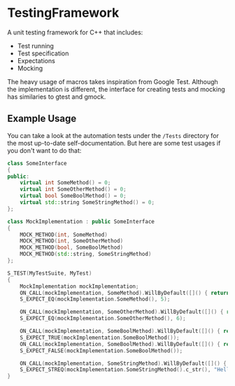 # TestingFramework

A unit testing framework for C++ that includes:
* Test running
* Test specification
* Expectations
* Mocking

The heavy usage of macros takes inspiration from Google Test. Although the implementation is different, the interface for creating tests and mocking has similaries to gtest and gmock. 

## Example Usage
You can take a look at the automation tests under the `/Tests` directory for the most up-to-date self-documentation. But here are some test usages if you don't want to do that:

```cpp
class SomeInterface
{
public:
    virtual int SomeMethod() = 0;
    virtual int SomeOtherMethod() = 0;
    virtual bool SomeBoolMethod() = 0;
    virtual std::string SomeStringMethod() = 0;
};

class MockImplementation : public SomeInterface
{
    MOCK_METHOD(int, SomeMethod)
    MOCK_METHOD(int, SomeOtherMethod)
    MOCK_METHOD(bool, SomeBoolMethod)
    MOCK_METHOD(std::string, SomeStringMethod)
};

S_TEST(MyTestSuite, MyTest)
{
    MockImplementation mockImplementation;
    ON_CALL(mockImplementation, SomeMethod).WillByDefault([]() { return 5; });
    S_EXPECT_EQ(mockImplementation.SomeMethod(), 5);

    ON_CALL(mockImplementation, SomeOtherMethod).WillByDefault([]() { return 6; });
    S_EXPECT_EQ(mockImplementation.SomeOtherMethod(), 6);

    ON_CALL(mockImplementation, SomeBoolMethod).WillByDefault([]() { return true; });
    S_EXPECT_TRUE(mockImplementation.SomeBoolMethod());
    ON_CALL(mockImplementation, SomeBoolMethod).WillByDefault([]() { return false; });
    S_EXPECT_FALSE(mockImplementation.SomeBoolMethod());

    ON_CALL(mockImplementation, SomeStringMethod).WillByDefault([]() { return "Hello"; });
    S_EXPECT_STREQ(mockImplementation.SomeStringMethod().c_str(), "Hello");
}
```
